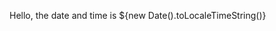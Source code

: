 <script src="/lazui.js" autofocus></script>

Hello, the date and time is ${new Date().toLocaleTimeString()}